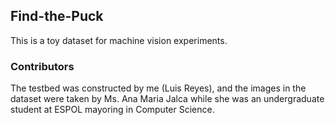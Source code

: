 ## Find-the-Puck

This is a toy dataset for machine vision experiments. 

### Contributors

The testbed was constructed by me (Luis Reyes), and the images in the dataset were taken by Ms. Ana Maria Jalca while she was an undergraduate student at ESPOL mayoring in Computer Science. 
